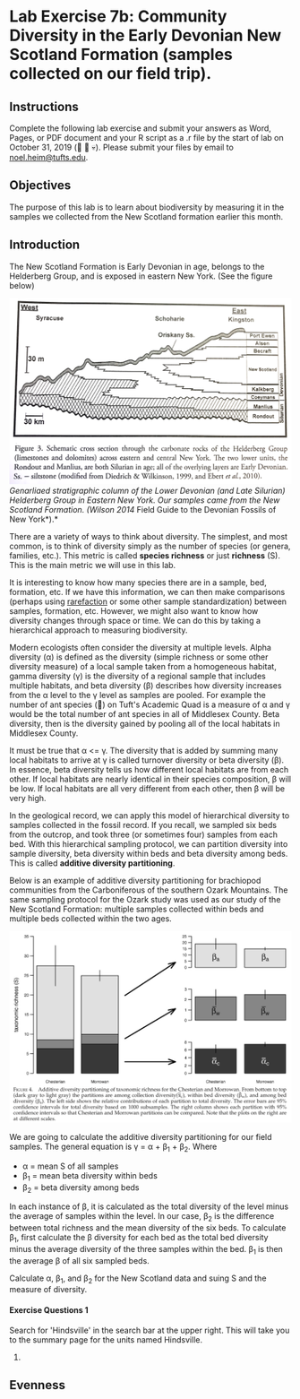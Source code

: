 # Lab Exercise 7b: Community Diversity in the Early Devonian New Scotland Formation (samples collected on our field trip). 

## Instructions

Complete the following lab exercise and submit your answers as Word, Pages, or PDF document and your R script as a .r file by the start of lab on October 31, 2019 (:ghost: :jack_o_lantern: :skull:). Please submit your files by email to noel.heim@tufts.edu.

## Objectives
The purpose of this lab is to learn about biodiversity by measuring it in the samples we collected from the New Scotland formation earlier this month.

## Introduction
The New Scotland Formation is Early Devonian in age, belongs to the Helderberg Group, and is exposed in eastern New York. (See the figure below)

![strat column](lab7bFigs/StratColumn.png)
*Genarliaed stratigraphic column of the Lower Devonian (and Late Silurian) Helderberg Group in Eastern New York. Our samples came from the New Scotland Formation. (Wilson 2014* Field Guide to the Devonian Fossils of New York*).*

There are a variety of ways to think about diversity. The simplest, and most common, is to think of diversity simply as the number of species (or genera, families, etc.). This metric is called **species richness** or just **richness** (S). This is the main metric we will use in this lab.

It is interesting to know how many species there are in a sample, bed, formation, etc. If we have this information, we can then make comparisons (perhaps using [rarefaction](https://github.com/naheim/rTutorials/blob/master/rarefaction.md) or some other sample standardization) between samples, formation, etc. However, we might also want to know how diversity changes through space or time. We can do this by taking a hierarchical approach to measuring biodiversity. 

Modern ecologists often consider the diversity at multiple levels. Alpha diversity (&alpha;) is defined as the diversity (simple richness or some other diversity measure) of a local sample taken from a homogeneous habitat, gamma diversity (&gamma;) is the diversity of a regional sample that includes multiple habitats, and beta diversity (&beta;) describes how diversity increases from the &alpha; level to the &gamma; level as samples are pooled. For example the number of ant species (:ant:) on Tuft's Academic Quad is a measure of &alpha; and &gamma; would be the total number of ant species in all of Middlesex County. Beta diversity, then is the diversity gained by pooling all of the local habitats in Middlesex County.

It must be true that &alpha; <= &gamma;. The diversity that is added by summing many local habitats to arrive at &gamma; is called turnover diversity or beta diversity (&beta;). In essence, beta diversity tells us how different local habitats are from each other. If local habitats are nearly identical in their species composition, &beta; will be low. If local habitats are all very different from each other, then &beta; will be very high. 

In the geological record, we can apply this model of hierarchical diversity to samples collected in the fossil record. If you recall, we sampled six beds from the outcrop, and took three (or sometimes four) samples from each bed. With this hierarchical sampling protocol, we can partition diversity into sample diversity, beta diversity within beds and beta diversity among beds. This is called **additive diversity partitioning**.

Below is an example of additive diversity partitioning for brachiopod communities from the Carboniferous of the southern Ozark Mountains. The same sampling protocol for the Ozark study was used as our study of the New Scotland Formation: multiple samples collected within beds and multiple beds collected within the two ages. 

![Heim 2009 Fig 4](lab7bFigs/Heim09Fig4.png)

We are going to calculate the additive diversity partitioning for our field samples. The general equation is &gamma; = &alpha; + &beta;<sub>1</sub> + &beta;<sub>2</sub>. Where

* &alpha; = mean S of all samples
* &beta;<sub>1</sub> = mean beta diversity within beds
* &beta;<sub>2</sub> = beta diversity among beds

In each instance of &beta;, it is calculated as the total diversity of the level minus the average of samples within the level. In our case, &beta;<sub>2</sub> is the difference between total richness and the mean diversity of the six beds. To calculate &beta;<sub>1</sub>, first calculate the &beta; diversity for each bed as the total bed diversity minus the average diversity of the three samples within the bed. &beta;<sub>1</sub> is then the average &beta; of all six sampled beds.

Calculate &alpha;, &beta;<sub>1</sub>, and &beta;<sub>2</sub> for the New Scotland data and suing S and the measure of diversity.

#### Exercise Questions 1
Search for 'Hindsville' in the search bar at the upper right. This will take you to the summary page for the units named Hindsville.

1. 


## Evenness












